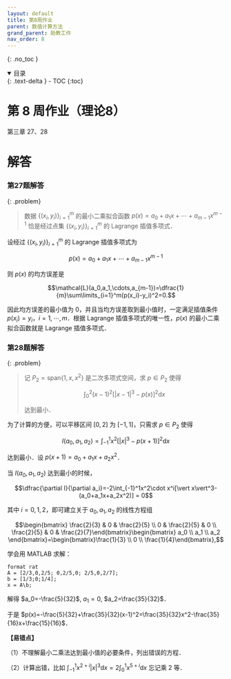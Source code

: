 ```yaml
---
layout: default
title: 第8周作业 
parent: 数值计算方法
grand_parent: 助教工作
nav_order: 8
---
```


{: .no_toc }

<details open markdown="block">
  <summary>
    目录
  </summary>
  {: .text-delta }
- TOC
{:toc}
</details>

# 第 8 周作业（理论8）

第三章 27、28

# 解答

### 第27题解答

{: .problem}
>  数据 $\lbrace(x_i,y_i)\rbrace_{i=1}^{m}$ 的最小二乘拟合函数 $p(x)=a_0+a_1x+\cdots+a_{m-1}x^{m-1}$ 恰是经过点集 $\lbrace(x_i,y_i)\rbrace_{i=1}^{m}$ 的 Lagrange 插值多项式．

设经过 $\lbrace(x_i,y_i)\rbrace_{i=1}^{m}$ 的 Lagrange 插值多项式为

$$p(x)=a_0+a_1x+\cdots+a_{m-1}x^{m-1}$$ 

则 $p(x)$ 的均方误差是

$$\mathcal{L}(a_0,a_1,\cdots,a_{m-1})=\dfrac{1}{m}\sum\limits_{i=1}^m(p(x_i)-y_i)^2=0.$$

因此均方误差的最小值为 $0$，并且当均方误差取到最小值时，一定满足插值条件 $p(x_i)=y_i$，$i=1,\cdots,m$．根据 Lagrange 插值多项式的唯一性，$p(x)$ 的最小二乘拟合函数就是 Lagrange 插值多项式．





### 第28题解答

{: .problem}
> 记 $P_2=\mathrm{span}\lbrace 1,x,x^2\rbrace$ 是二次多项式空间，求 $p\in P_2$ 使得
>
> $$\int_0^2(x-1)^2[\vert x-1\vert^3-p(x)]^2\mathrm{d}x$$
>
> 达到最小．

为了计算的方便，可以平移区间 $[0,2]$ 为 $[-1,1]$，只需求 $p\in P_2$ 使得

$$I(a_0,a_1,a_2)=\int_{-1}^1x^2[\vert x\vert^3-p(x+1)]^2\mathrm{d}x$$

达到最小．设 $p(x+1)=a_0+a_1x+a_2x^2$．

当 $I(a_0,a_1,a_2)$ 达到最小的时候， 

$$\dfrac{\partial I}{\partial a_i}=-2\int_{-1}^1x^2\cdot x^i[\vert x\vert^3-(a_0+a_1x+a_2x^2)] = 0$$

其中 $i=0,1,2$，即可建立关于 $a_0,a_1,a_2$ 的线性方程组

$$\begin{bmatrix} \frac{2}{3} & 0 & \frac{2}{5} \\ 0 & \frac{2}{5} & 0 \\ \frac{2}{5} & 0 & \frac{2}{7}\end{bmatrix}\begin{bmatrix} a_0 \\ a_1 \\ a_2 \end{bmatrix}=\begin{bmatrix}\frac{1}{3} \\ 0 \\ \frac{1}{4}\end{bmatrix},$$

学会用 MATLAB 求解：

```
format rat
A = [2/3,0,2/5; 0,2/5,0; 2/5,0,2/7];
b = [1/3;0;1/4];
x = A\b;
```

解得 $a_0=-\frac{5}{32}$, $a_1=0$, $a_2=\frac{35}{32}$．

于是 $p(x)=-\frac{5}{32}+\frac{35}{32}(x-1)^2=\frac{35}{32}x^2-\frac{35}{16}x+\frac{15}{16}$．

**【易错点】** 

（1）不理解最小二乘法达到最小值的必要条件，列出错误的方程．

（2）计算出错，比如 $\int_{-1}^1x^{2+i}\vert x\vert^3\mathrm{d}x=2\int_{0}^1x^{5+i}\mathrm{d}x$ 忘记乘 2 等．











